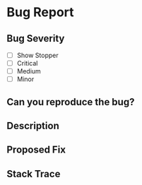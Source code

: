 # Bug Report

## Bug Severity 
- [ ] Show Stopper
- [ ] Critical
- [ ] Medium 
- [ ] Minor 

## Can you reproduce the bug?

## Description

## Proposed Fix 

## Stack Trace 
